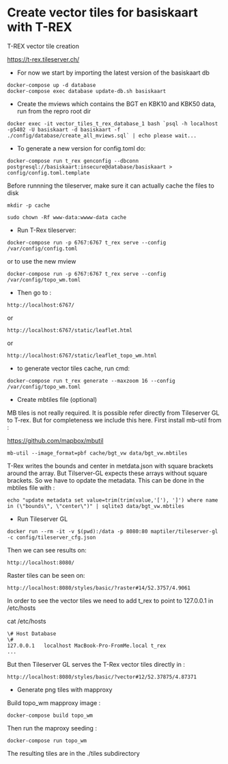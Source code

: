 # Create vector tiles for basiskaart with T-REX

T-REX vector tile creation

https://t-rex.tileserver.ch/

- For now we start by importing the latest version of the basiskaart db 

`docker-compose up -d database`  
`docker-compose exec database update-db.sh basiskaart`

- Create the mviews which contains the BGT en KBK10 and KBK50 data, run from the repro root dir

``docker exec -it vector_tiles_t_rex_database_1 bash `psql -h localhost -p5402 -U basiskaart -d basiskaart -f ./config/database/create_all_mviews.sql` | echo please wait...``

- To generate a new version for config.toml do:

`docker-compose run t_rex genconfig --dbconn postgresql://basiskaart:insecure@database/basiskaart > config/config.toml.template`

Before runnning the tileserver, make sure it can actually cache the files to disk

`mkdir -p cache`

`sudo chown -Rf www-data:wwww-data cache`

- Run T-Rex tileserver:

`docker-compose run -p 6767:6767 t_rex serve --config  /var/config/config.toml`

or to use the new mview

`docker-compose run -p 6767:6767 t_rex serve --config  /var/config/topo_wm.toml` 

- Then go to :
 
 `http://localhost:6767/`
 
 or 
 
 
 `http://localhost:6767/static/leaflet.html`
 
 or
 
 `http://localhost:6767/static/leaflet_topo_wm.html`
 

 - to generate vector tiles cache, run cmd:

`docker-compose run t_rex generate --maxzoom 16 --config  /var/config/topo_wm.toml`
  
 - Create mbtiles file  (optional)

MB tiles is not really required. It is possible refer directly from Tileserver GL to T-rex.
But for completeness we include this here. First install mb-util from :

https://github.com/mapbox/mbutil

`mb-util --image_format=pbf cache/bgt_vw data/bgt_vw.mbtiles`

T-Rex writes the bounds and center in metdata.json with square brackets  around the array. 
But Tilserver-GL expects these arrays without square brackets. So we have to opdate the metadata.
This can be done in the mbtiles file with : 

`echo "update metadata set value=trim(trim(value,'['), ']') where name in (\"bounds\", \"center\")" | sqlite3 data/bgt_vw.mbtiles
`

- Run Tileserver GL 

`docker run --rm -it -v $(pwd):/data -p 8080:80 maptiler/tileserver-gl -c config/tileserver_cfg.json`

Then we can see results on:

`http://localhost:8080/`

Raster tiles can be seen on:

`http://localhost:8080/styles/basic/?raster#14/52.3757/4.9061`

In order to see the vector tiles we need to add t_rex to point to 127.0.0.1  in /etc/hosts

cat /etc/hosts

```\#
\# Host Database
\#
127.0.0.1	localhost MacBook-Pro-FromMe.local t_rex
...
```

But then Tileserver GL serves the T-Rex vector tiles directly in :

`http://localhost:8080/styles/basic/?vector#12/52.37875/4.87371`

- Generate png tiles with mapproxy

Build topo_wm mapproxy image :

`docker-compose build topo_wm`

Then run the maproxy seeding :

`docker-compose run topo_wm`

The resulting tiles are in the ./tiles subdirectory 

